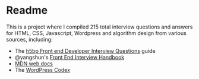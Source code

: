 # Readme

This is a project where I compiled 215 total interview questions and answers for HTML, CSS, Javascript, Wordpress and algorithm design from various sources, including:

* The [h5bp Front end Developer Interview Questions]('https://github.com/h5bp/Front-end-Developer-Interview-Questions') guide
* @yangshun's [Front End Interview Handbook]('https://github.com/yangshun/front-end-interview-handbook')
* [MDN web docs]('https://developer.mozilla.org')
* The [WordPress Codex]('https://codex.wordpress.org/')